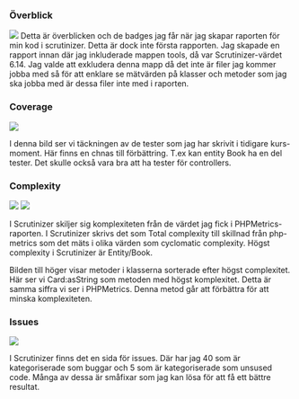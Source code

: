 
### Överblick

<div class="text-img-container">
<img src="/img/scrutinizer/overview.png" class="metrics-img-vertical">
Detta är överblicken och de badges jag får när jag skapar raporten för min kod i scrutinizer. Detta är dock inte första rapporten. Jag skapade en rapport innan där jag inkluderade mappen tools, då var Scrutinizer-värdet 6.14. Jag valde att exkludera denna mapp då det inte är filer jag kommer jobba med så för att enklare se mätvärden på klasser och metoder som jag ska jobba med är dessa filer inte med i raporten. 

</div>

### Coverage
<img src="/img/scrutinizer/coverage.png" class="metrics-img">

I denna bild ser vi täckningen av de tester som jag har skrivit i tidigare kurs-moment. Här finns en chnas till förbättring. T.ex kan entity Book ha en del tester. Det skulle också vara bra att ha tester för controllers.

### Complexity

<div class="text-img-container">
<img src="/img/scrutinizer/complexity.png" class="metrics-img">
<img src="/img/scrutinizer/complexity-operation.png" class="metrics-img">
</div>

I Scrutinizer skiljer sig komplexiteten från de värdet jag fick i PHPMetrics-raporten. I Scrutinizer skrivs det som Total complexity till skillnad från php-metrics som det mäts i olika värden som cyclomatic complexity. Högst complexity i Scrutinizer är Entity/Book. 

Bilden till höger visar metoder i klasserna sorterade efter högst complexitet. Här ser vi Card:asString som metoden med högst komplexitet. Detta är samma siffra vi ser i PHPMetrics. Denna metod går att förbättra för att minska komplexiteten. 

### Issues

<img src="/img/scrutinizer/issues.png" class="metrics-img">

I Scrutinizer finns det en sida för issues. Där har jag 40 som är kategoriserade som buggar och 5 som är kategoriserade som unsused code. Många av dessa är småfixar som jag kan lösa för att få ett bättre resultat.


